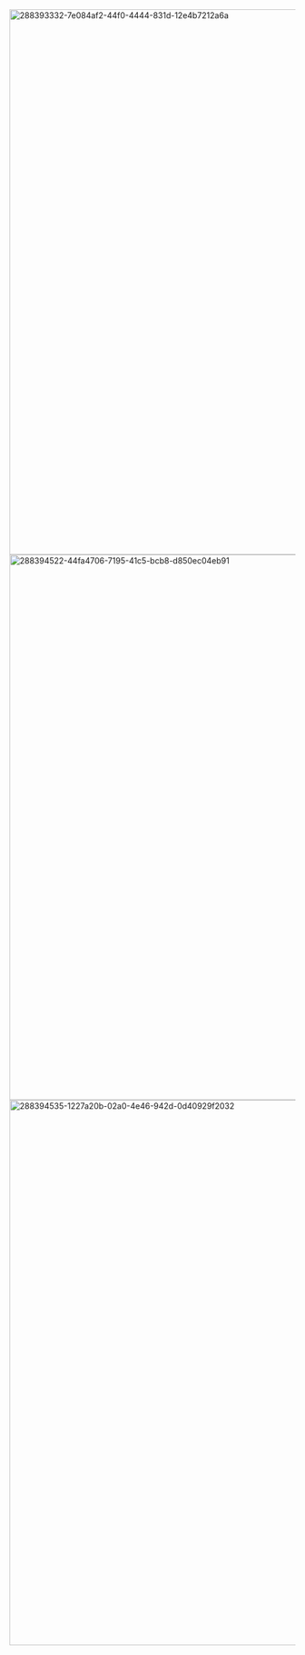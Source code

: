 <img width="960" alt="288393332-7e084af2-44f0-4444-831d-12e4b7212a6a" src="https://github.com/ikrammtibat00/Micro-Service---Spring-Cloud/assets/122360943/75577206-0dab-418d-9c03-7c93f73c6835">
<img width="960" alt="288394522-44fa4706-7195-41c5-bcb8-d850ec04eb91" src="https://github.com/ikrammtibat00/Micro-Service---Spring-Cloud/assets/122360943/088d6af0-1272-4f0d-869e-7451e237738b">
<img width="960" alt="288394535-1227a20b-02a0-4e46-942d-0d40929f2032" src="https://github.com/ikrammtibat00/Micro-Service---Spring-Cloud/assets/122360943/500e1125-ad6e-42f3-b588-1a8207f94da0">
